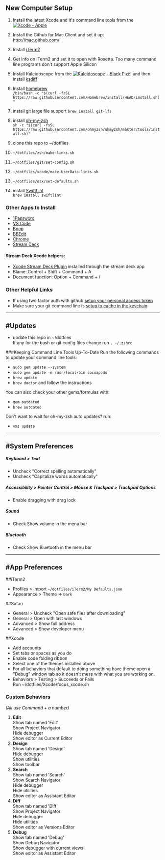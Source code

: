 
New Computer Setup
------------------
1. Install the latest Xcode and it's command line tools from the <a href="http://click.linksynergy.com/fs-bin/stat?id=zI5fUanaREs&offerid=146261&type=3&subid=0&tmpid=1826&RD_PARM1=https%253A%252F%252Fitunes.apple.com%252Fus%252Fapp%252Fxcode%252Fid497799835%253Fmt%253D12%2526uo%253D4%2526partnerId%253D30" target="itunes_store"><img src="http://r.mzstatic.com/images/web/linkmaker/badge_macappstore-sm.gif" alt="Xcode - Apple" style="border: 0;"/></a>
2. Install the Github for Mac Client and set it up:  
http://mac.github.com/
3. Install [iTerm2](https://iterm2.com)
4. Get Info on iTerm2 and set it to open with Rosetta. Too many command line programs don't support Apple Silicon
5. Install Kaleidoscope from the <a href="http://click.linksynergy.com/fs-bin/stat?id=zI5fUanaREs&offerid=146261&type=3&subid=0&tmpid=1826&RD_PARM1=https%253A%252F%252Fitunes.apple.com%252Fus%252Fapp%252Fkaleidoscope%252Fid587512244%253Fmt%253D12%2526uo%253D4%2526partnerId%253D30" target="itunes_store"><img src="http://r.mzstatic.com/images/web/linkmaker/badge_macappstore-sm.gif" alt="Kaleidoscope - Black Pixel" style="border: 0;"/></a> and then install [ksdiff](http://www.kaleidoscopeapp.com/ksdiff2)
6. Install [homebrew](http://brew.sh)  
`/bin/bash -c "$(curl -fsSL https://raw.githubusercontent.com/Homebrew/install/HEAD/install.sh)"`
7. install git large file support
`brew install git-lfs`
8. install [oh-my-zsh](https://github.com/ohmyzsh/ohmyzsh)  
`sh -c "$(curl -fsSL https://raw.githubusercontent.com/ohmyzsh/ohmyzsh/master/tools/install.sh)"`  

9. clone this repo to ~/dotfiles
10. `~/dotfiles/zsh/make-links.sh`
11. `~/dotfiles/git/set-config.sh`
12. `~/dotfiles/xcode/make-UserData-links.sh`
13. `~/dotfiles/osx/set-defaults.sh`
14. install [SwiftLint](https://github.com/realm/SwiftLint)  
`brew install swiftlint`

### Other Apps to Install
* [1Password](https://1password.com)
* [VS Code](https://code.visualstudio.com)
* [Boop](https://apps.apple.com/us/app/boop/id1518425043?mt=12)
* [BBEdit](https://apps.apple.com/us/app/bbedit/id404009241?mt=12)
* [Chrome](https://www.google.com/chrome/)
* [Stream Deck](https://www.elgato.com/en/gaming/downloads)

#### Stream Deck Xcode helpers:
* [Xcode Stream Deck Plugin](https://github.com/iKenndac/xcode-streamdeck-plugin) installed through the stream deck app
* Blame: Control + Shift + Command + A
* Document function: Option + Command + /

### Other Helpful Links
* If using two factor auth with github [setup your personal access token](https://help.github.com/articles/creating-a-personal-access-token-for-the-command-line/)
* Make sure your git command line is [setup to cache in the keychain](https://help.github.com/articles/caching-your-github-password-in-git/)

---------------
#Updates
---------------

* update this repo in ~/dotfiles  
If any for the bash or git config files change run `. ~/.zshrc`

###Keeping Command Line Tools Up-To-Date
Run the following commands to update your command line tools:
* `sudo gem update --system`
* `sudo gem update -n /usr/local/bin cocoapods`
* `brew update`
* `brew doctor` and follow the instructions

You can also check your other gems/formulas with:
* `gem outdated`
* `brew outdated`

Don't want to wait for oh-my-zsh auto updates? run:  
* `omz update`

---------------
#System Preferences
---------------
##### Keyboard > Text
* Uncheck "Correct spelling automatically"
* Uncheck "Capitalize words automatically"

##### Accessibility > Pointer Control > Mouse & Trackpad > Trackpad Options
* Enable dragging with drag lock

##### Sound
* Check Show volume in the menu bar

##### Bluetooth
* Check Show Bluetooth in the menu bar

---------------
#App Preferences
---------------
##iTerm2
* Profiles > Import `~/dotfiles/iTerm2/My Defaults.json`
* Appearance > Theme => `Dark`

##Safari
* General > Uncheck "Open safe files after downloading"
* General > Open with last windows
* Advanced > Show full address
* Advanced > Show developer menu

##Xcode

* Add accounts
* Set tabs or spaces as you do
* Enable code folding ribbon
* Select one of the themes installed above
* For all behaviors that default to doing something have theme open a "Debug" window tab so it doesn't mess with what you are working on.
* Behaviors > Testing > Succeeds or Fails  
Run ~/dotfiles/Xcode/focus_xcode.sh

### Custom Behaviors
_(All use Command + a number)_

1. **Edit**  
Show tab named 'Edit'  
Show Project Navigator  
Hide debugger  
Show editor as Current Editor
2. **Design**  
Show tab named 'Design'  
Hide debugger  
Show utilities  
Show toolbar
3. **Search**  
Show tab named 'Search'  
Show Search Navigator  
Hide debugger  
Hide utilities  
Show editor as Assistant Editor
4. **Diff**  
Show tab named 'Diff'  
Show Project Navigator  
Hide debugger  
Hide utilities  
Show editor as Versions Editor
5. **Debug**  
Show tab named 'Debug'  
Show Debug Navigator  
Show debugger with current views  
Show editor as Assistant Editor

